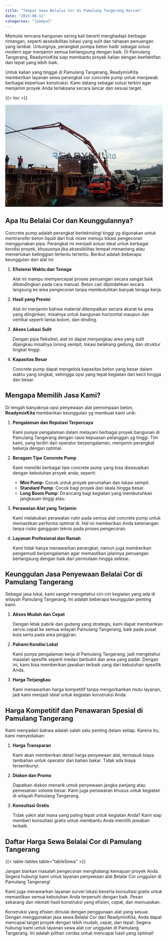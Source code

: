 ```yaml
---
title: "Tempat Sewa Belalai Cor di Pamulang Tangerang Harian"
date: "2023-08-11"
categories: "[pompa]"
---
```


Memulai rencana bangunan sering kali berarti menghadapi berbagai rintangan, seperti aksesibilitas lokasi yang sulit dan tahapan penuangan yang lambat. Untungnya, perangkat pompa beton hadir sebagai solusi modern agar menjamin semua berlangsung dengan baik. Di Pamulang Tangerang, ReadymixKita siap membantu proyek kalian dengan keefektifan dan tepat yang lebih baik.

Untuk kalian yang tinggal di Pamulang Tangerang, ReadymixKita memberikan layanan sewa perangkat cor concrete pump untuk menjawab berbagai keperluan konstruksi. Kami datang sebagai solusi terkini agar menjamin proyek Anda terlaksana secara lancar dan sesuai target.

{{< toc >}}

![Tempat Sewa Belalai Cor di Pamulang Tangerang Harian](/images/pompa/sewa-pompa-01.jpg)

## Apa Itu Belalai Cor dan Keunggulannya?

Concrete pump adalah perangkat berteknologi tinggi yg digunakan untuk mentransfer beton liquid dari truk mixer menuju lokasi pengecoran menggunakan pipa. Perangkat ini menjadi solusi ideal untuk berbagai kondisi proyek, khususnya jika aksesibilitas tempat menantang atau memerlukan ketinggian tertentu tertentu. Berikut adalah beberapa keunggulan dari alat ini:

1. **Efisiensi Waktu dan Tenaga**

   Alat ini mampu mempercepat proses penuangan secara sangat baik dibandingkan pada cara manual. Beton cair dipindahkan secara langsung ke area pengecoran tanpa membutuhkan banyak tenaga kerja.

2. **Hasil yang Presisi**

   Alat ini menjamin bahwa material ditempatkan secara akurat ke area yang diinginkan, misalnya untuk bangunan horizontal maupun dan vertikal seperti lantai kolom, dan dinding.

3. **Akses Lokasi Sulit**

   Dengan pipa fleksibel, alat ini dapat menjangkau area yang sulit dijangkau misalnya lorong sempit, lokasi belakang gedung, dan struktur tingkat tinggi.

4. **Kapasitas Besar**

   Concrete pump dapat mengelola kapasitas beton yang besar dalam waktu yang singkat, sehingga opsi yang tepat kegiatan dari kecil hingga dan besar.

## Mengapa Memilih Jasa Kami?

Di tengah banyaknya opsi penyewaan alat pemompaan beton, **ReadymixKita** memberikan keunggulan yg membuat kami unik:

1. **Pengalaman dan Reputasi Terpercaya**

   Kami punyai pengalaman dalam melayani berbagai proyek bangunan di Pamulang Tangerang dengan rasio kepuasan pelanggan yg tinggi. Tim kami, yang terdiri dari operator berpengalaman, menjamin perangkat bekerja dengan optimal.

2. **Beragam Tipe Concrete Pump**

   Kami memiliki berbagai tipe concrete pump yang bisa disesuaikan dengan kebutuhan proyek anda, seperti:
   - **Mini Pump**: Cocok untuk proyek perumahan dan lokasi sempit.
   - **Standard Pump**: Cocok bagi proyek dari skala hingga besar.
   - **Long Boom Pump**: Dirancang bagi kegiatan yang membutuhkan jangkauan tinggi atau.

3. **Perawatan Alat yang Terjamin**

   Kami melakukan perawatan rutin pada semua alat concrete pump untuk memastikan performa optimal di. Hal ini memberikan Anda ketenangan tanpa risiko gangguan teknis pada proses pengecoran.

4. **Layanan Profesional dan Ramah**

   Kami tidak hanya menawarkan perangkat, namun juga memberikan pengemudi berpengalaman agar memastikan jalannya penuangan berlangsung dengan baik dari permulaan hingga selesai.

## Keunggulan Jasa Penyewaan Belalai Cor di Pamulang Tangerang

Sebagai jasa lokal, kami sangat mengetahui ciri-ciri kegiatan yang ada di wilayah Pamulang Tangerang. Ini adalah beberapa keunggulan penting kami:

1. **Akses Mudah dan Cepat**

   Dengan letak pabrik dan gudang yang strategis, kami dapat memberikan servis cepat ke semua wilayah Pamulang Tangerang, baik pada pusat kota serta pada area pinggiran.

2. **Pahami Kondisi Lokal**

   Kami punya pengalaman kerja di Pamulang Tangerang, jadi mengetahui masalah spesifik seperti medan berbukit dan area yang padat. Dengan ini, kami bisa memberikan jawaban terbaik yang dari kebutuhan spesifik Anda.

3. **Harga Terjangkau**

   Kami menawarkan harga kompetitif tanpa mengorbankan mutu layanan, jadi kami menjadi ideal untuk kegiatan konstruksi Anda.

## Harga Kompetitif dan Penawaran Spesial di Pamulang Tangerang

Kami menyadari bahwa adalah salah satu penting dalam setiap. Karena itu, kami menyediakan:

1. **Harga Transparan**

   Kami akan memberikan detail harga penyewaan alat, termasuk biaya tambahan untuk operator dan bahan bakar. Tidak ada biaya tersembunyi.

2. **Diskon dan Promo**

   Dapatkan diskon menarik untuk penyewaan jangka panjang atau pemesanan volume besar. Kami juga penawaran khusus untuk kegiatan di wilayah Pamulang Tangerang.

3. **Konsultasi Gratis**

   Tidak yakin alat mana yang paling tepat untuk kegiatan Anda? Kami siap memberi konsultasi gratis untuk membantu Anda memilih jawaban terbaik.

## Daftar Harga Sewa Belalai Cor di Pamulang Tangerang

{{< table-tables table="tableSewa" >}}

Jangan biarkan masalah pengecoran menghalangi kemajuan proyek Anda. Segera hubungi kami untuk layanan penyewaan alat Belalai Cor unggulan di Pamulang Tangerang!

Kami juga menawarkan layanan survei lokasi beserta konsultasi gratis untuk memastikan semua kebutuhan Anda terpenuhi dengan baik. Pesan sekarang dan nikmati hasil konstruksi yang efisien, cepat, dan memuaskan.

Konstruksi yang efisien dimulai dengan penggunaan alat yang sesuai. Dengan menggunakan jasa sewa Belalai Cor dari ReadymixKita, Anda dapat mencapai target proyek dengan lebih mudah, cepat, dan tepat. Segera hubungi kami untuk layanan sewa alat cor unggulan di Pamulang Tangerang. Ini adalah pilihan cerdas untuk mencapai hasil yang optimal!